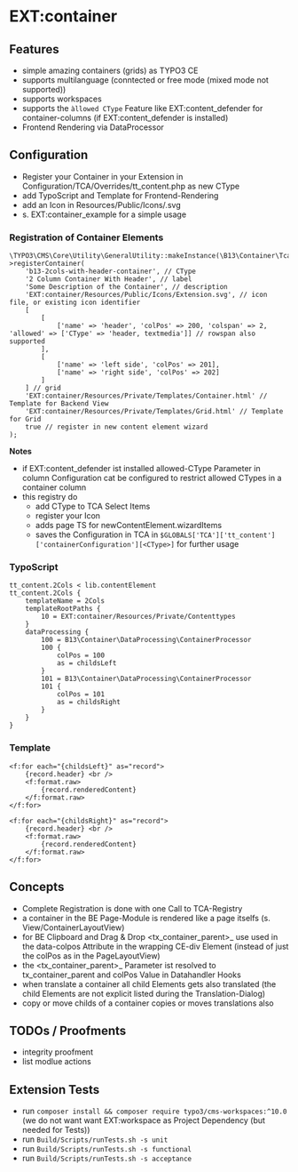 # EXT:container

## Features
- simple amazing containers (grids) as TYPO3 CE
- supports multilanguage (conntected or free mode (mixed mode not supported))
- supports workspaces
- supports the `àllowed CType` Feature like EXT:content_defender for container-columns (if EXT:content_defender is installed)
- Frontend Rendering via DataProcessor


## Configuration
- Register your Container in your Extension in Configuration/TCA/Overrides/tt_content.php as new CType
- add TypoScript and Template for Frontend-Rendering
- add an Icon in Resources/Public/Icons/<CType>.svg
- s. EXT:container_example for a simple usage

### Registration of Container Elements

    \TYPO3\CMS\Core\Utility\GeneralUtility::makeInstance(\B13\Container\Tca\Registry::class)->registerContainer(
        'b13-2cols-with-header-container', // CType
        '2 Column Container With Header', // label
        'Some Description of the Container', // description
        'EXT:container/Resources/Public/Icons/Extension.svg', // icon file, or existing icon identifier
        [
            [
                ['name' => 'header', 'colPos' => 200, 'colspan' => 2, 'allowed' => ['CType' => 'header, textmedia']] // rowspan also supported
            ],
            [
                ['name' => 'left side', 'colPos' => 201],
                ['name' => 'right side', 'colPos' => 202]
            ]
        ] // grid
        'EXT:container/Resources/Private/Templates/Container.html' // Template for Backend View
        'EXT:container/Resources/Private/Templates/Grid.html' // Template for Grid
        true // register in new content element wizard
    );

__Notes__
- if EXT:content_defender ist installed allowed-CType Parameter in column Configuration cat be configured to restrict allowed CTypes in a container column
- this registry do
  - add CType to TCA Select Items
  - register your Icon
  - adds page TS for newContentElement.wizardItems
  - saves the Configuration in TCA in ``$GLOBALS['TCA']['tt_content']['containerConfiguration'][<CType>]`` for further usage

### TypoScript

    tt_content.2Cols < lib.contentElement
    tt_content.2Cols {
        templateName = 2Cols
        templateRootPaths {
            10 = EXT:container/Resources/Private/Contenttypes
        }
        dataProcessing {
            100 = B13\Container\DataProcessing\ContainerProcessor
            100 {
                colPos = 100
                as = childsLeft
            }
            101 = B13\Container\DataProcessing\ContainerProcessor
            101 {
                colPos = 101
                as = childsRight
            }
        }
    }


### Template

    <f:for each="{childsLeft}" as="record">
        {record.header} <br />
        <f:format.raw>
            {record.renderedContent}
        </f:format.raw>
    </f:for>

    <f:for each="{childsRight}" as="record">
        {record.header} <br />
        <f:format.raw>
            {record.renderedContent}
        </f:format.raw>
    </f:for>

## Concepts
- Complete Registration is done with one Call to TCA-Registry
- a container in the BE Page-Module is rendered like a page itselfs (s. View/ContainerLayoutView)
- for BE Clipboard and Drag & Drop <tx_container_parent>_<colPos> use used in the data-colpos Attribute in the wrapping CE-div Element (instead of just the colPos as in the PageLayoutView)
- the <tx_container_parent>_<colPos> Parameter ist resolved to tx_container_parent and colPos Value in Datahandler Hooks
- when translate a container all child Elements gets also translated (the child Elements are not explicit listed during the Translation-Dialog)
- copy or move childs of a container copies or moves translations also

## TODOs / Proofments
- integrity proofment
- list modlue actions

## Extension Tests
- run `composer install && composer require typo3/cms-workspaces:^10.0` (we do not want want EXT:workspace as Project Dependency (but needed for Tests))
- run `Build/Scripts/runTests.sh -s unit`
- run `Build/Scripts/runTests.sh -s functional`
- run `Build/Scripts/runTests.sh -s acceptance`

